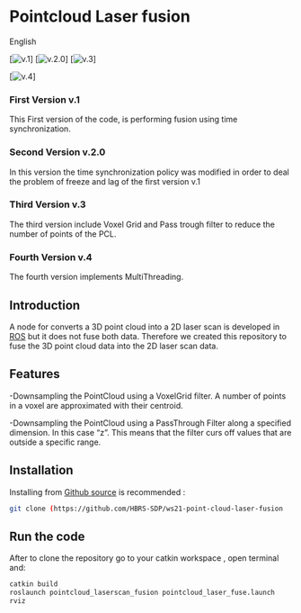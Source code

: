 # Pointcloud Laser fusion

English 


[![v.1](https://github.com/HBRS-SDP/ws21-point-cloud-laser-fusion/tree/ver_1_time_synchronization)]
[![v.2.0](https://github.com/HBRS-SDP/ws21-point-cloud-laser-fusion/tree/ver_2.0_modified_policy_fusion)]
[![v.3](https://github.com/HBRS-SDP/ws21-point-cloud-laser-fusion/tree/ver_3_added_filters_for_pointcloud)]

[![v.4](https://github.com/HBRS-SDP/ws21-point-cloud-laser-fusion/tree/ver_4_run_subcribers_in_parallel)]

### First Version v.1

This First version of the code, is performing fusion using time synchronization.

### Second Version v.2.0

In this version the time synchronization policy was modified in order to deal the problem of freeze and lag of the first version v.1

### Third Version v.3

The third version include Voxel Grid and Pass trough filter to reduce the number of points of the PCL. 

### Fourth Version v.4

The fourth version implements MultiThreading.

## Introduction

A node for converts a 3D point cloud into a 2D laser scan is developed in [ROS](http://wiki.ros.org/pointcloud_to_laserscan) but it does not fuse both data. Therefore we created this repository to fuse the 3D point cloud data  into the 2D laser scan data. 

## Features



-Downsampling the PointCloud using a VoxelGrid filter. A number of points in a voxel are approximated  with their centroid.

-Downsampling the PointCloud using a PassThrough Filter along a specified dimension. In this case “z”. This means that the filter curs off values that are outside a specific range.


## Installation

Installing from [Github source](https://github.com/HBRS-SDP/ws21-point-cloud-laser-fusion) is recommended :

```bash
git clone (https://github.com/HBRS-SDP/ws21-point-cloud-laser-fusion

```

## Run the code

After to clone the repository go to your catkin workspace , open terminal and: 

```bash
catkin build
roslaunch pointcloud_laserscan_fusion pointcloud_laser_fuse.launch 
rviz
```

